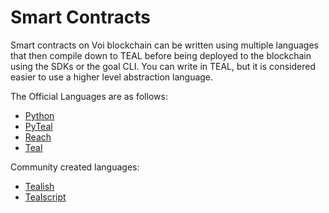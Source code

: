 # Smart Contracts

Smart contracts on Voi blockchain can be written using multiple languages that then compile down to TEAL before being deployed to the blockchain using the SDKs or the goal CLI. You can write in TEAL, but it is considered easier to use a higher level abstraction language.

The Official Languages are as follows:

* [Python](https://algorandfoundation.github.io/puya/)
* [PyTeal](https://github.com/algorand/pyteal)
* [Reach](https://github.com/reach-sh/reach-lang)
* [Teal](https://developer.algorand.org/docs/get-details/dapps/avm/teal/)

Community created languages:

* [Tealish](https://github.com/tinymanorg/tealish)
* [Tealscript](https://github.com/algorandfoundation/TEALScript)
